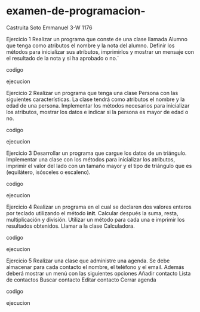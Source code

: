 # examen-de-programacion-
Castruita Soto Emmanuel 3-W 1176

Ejercicio 1
Realizar un programa que conste de una clase llamada Alumno que tenga como atributos el nombre y la nota del alumno. Definir los métodos para inicializar sus atributos, imprimirlos y mostrar un mensaje con el resultado de la nota y si ha aprobado o no.´

codigo 

ejecucion 

Ejercicio 2
Realizar un programa que tenga una clase Persona con las siguientes características. La clase tendrá como atributos el nombre y la edad de una persona. Implementar los métodos necesarios para inicializar los atributos, mostrar los datos e indicar si la persona es mayor de edad o no.

codigo

ejecucion 

Ejercicio 3
Desarrollar un programa que cargue los datos de un triángulo. Implementar una clase con los métodos para inicializar los atributos, imprimir el valor del lado con un tamaño mayor y  el tipo de triángulo que es (equilátero, isósceles o escaleno).

codigo

ejecucion

 Ejercicio 4
Realizar un programa en el cual se declaren dos valores enteros por teclado utilizando el método __init__. Calcular después la suma, resta, multiplicación y división. Utilizar un método para cada una e imprimir los resultados obtenidos. Llamar a la clase Calculadora.

codigo

ejecucion

Ejercicio 5
Realizar una clase que administre una agenda. Se debe almacenar para cada contacto el nombre, el teléfono y el email. Además deberá mostrar un menú con las siguientes opciones
Añadir contacto
Lista de contactos
Buscar contacto
Editar contacto
Cerrar agenda

codigo 

ejecucion

